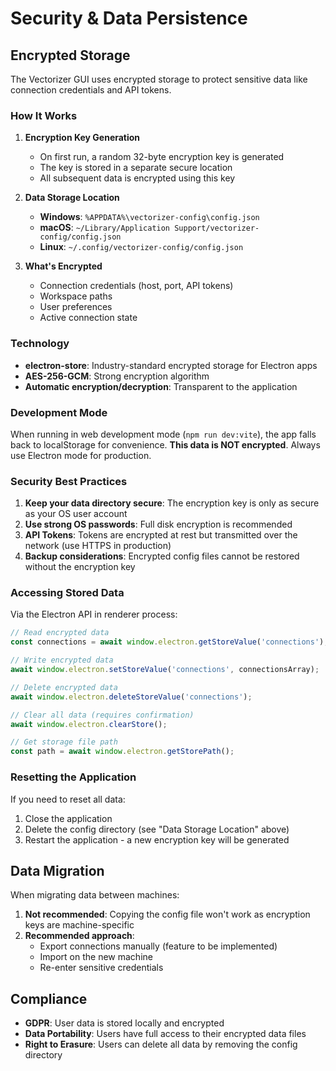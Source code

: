 # Security & Data Persistence

## Encrypted Storage

The Vectorizer GUI uses encrypted storage to protect sensitive data like connection credentials and API tokens.

### How It Works

1. **Encryption Key Generation**
   - On first run, a random 32-byte encryption key is generated
   - The key is stored in a separate secure location
   - All subsequent data is encrypted using this key

2. **Data Storage Location**
   - **Windows**: `%APPDATA%\vectorizer-config\config.json`
   - **macOS**: `~/Library/Application Support/vectorizer-config/config.json`
   - **Linux**: `~/.config/vectorizer-config/config.json`

3. **What's Encrypted**
   - Connection credentials (host, port, API tokens)
   - Workspace paths
   - User preferences
   - Active connection state

### Technology

- **electron-store**: Industry-standard encrypted storage for Electron apps
- **AES-256-GCM**: Strong encryption algorithm
- **Automatic encryption/decryption**: Transparent to the application

### Development Mode

When running in web development mode (`npm run dev:vite`), the app falls back to localStorage for convenience. **This data is NOT encrypted**. Always use Electron mode for production.

### Security Best Practices

1. **Keep your data directory secure**: The encryption key is only as secure as your OS user account
2. **Use strong OS passwords**: Full disk encryption is recommended
3. **API Tokens**: Tokens are encrypted at rest but transmitted over the network (use HTTPS in production)
4. **Backup considerations**: Encrypted config files cannot be restored without the encryption key

### Accessing Stored Data

Via the Electron API in renderer process:

```typescript
// Read encrypted data
const connections = await window.electron.getStoreValue('connections');

// Write encrypted data
await window.electron.setStoreValue('connections', connectionsArray);

// Delete encrypted data
await window.electron.deleteStoreValue('connections');

// Clear all data (requires confirmation)
await window.electron.clearStore();

// Get storage file path
const path = await window.electron.getStorePath();
```

### Resetting the Application

If you need to reset all data:

1. Close the application
2. Delete the config directory (see "Data Storage Location" above)
3. Restart the application - a new encryption key will be generated

## Data Migration

When migrating data between machines:

1. **Not recommended**: Copying the config file won't work as encryption keys are machine-specific
2. **Recommended approach**:
   - Export connections manually (feature to be implemented)
   - Import on the new machine
   - Re-enter sensitive credentials

## Compliance

- **GDPR**: User data is stored locally and encrypted
- **Data Portability**: Users have full access to their encrypted data files
- **Right to Erasure**: Users can delete all data by removing the config directory




